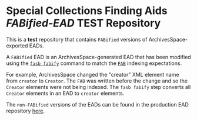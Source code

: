 # Special Collections Finding Aids ***FABified-EAD*** TEST Repository

This is a **test** repository that contains `FABified` versions of ArchivesSpace-exported EADs.  

A `FABified` EAD is an ArchivesSpace-generated EAD that has been modified using the [`fasb fabify`](https://github.com/nyudlts/dlts-finding-aids-fasb) command to match the [`FAB`](https://github.com/nyulibraries/specialcollections) indexing expectations.  

For example, ArchivesSpace changed the "creator" XML element name from `creator` to `Creator`.  The `FAB` was written before the change and so the `Creator` elements were not being indexed. The `fasb fabify` step converts all `Creator` elements in an EAD to `creator` elements.  

The `non-FABified` versions of the EADs can be found in the production EAD repository [here](https://github.com/nyulibraries/findingaids_eads_v2).  
